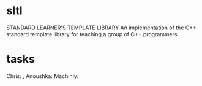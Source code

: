 # sltl
STANDARD LEARNER'S TEMPLATE LIBRARY
An implementation of the C++ standard template library for teaching a group of C++ programmers

# tasks
Chris: <map>, <iterator>
Anoushka: <vector>
Machinly: <algorithm>
